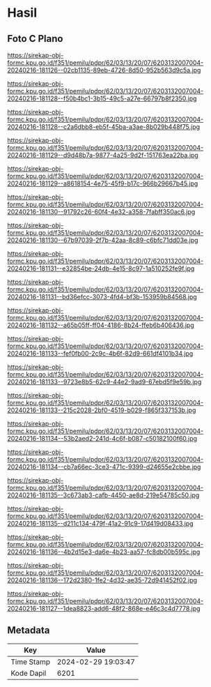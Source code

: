 # Hasil

## Foto C Plano

https://sirekap-obj-formc.kpu.go.id/f351/pemilu/pdpr/62/03/13/20/07/6203132007004-20240216-181126--02cb1135-89eb-4726-8d50-952b563d9c5a.jpg

https://sirekap-obj-formc.kpu.go.id/f351/pemilu/pdpr/62/03/13/20/07/6203132007004-20240216-181128--f50b4bc1-3b15-49c5-a27e-66797b8f2350.jpg

https://sirekap-obj-formc.kpu.go.id/f351/pemilu/pdpr/62/03/13/20/07/6203132007004-20240216-181128--c2a6dbb8-eb5f-45ba-a3ae-8b029b448f75.jpg

https://sirekap-obj-formc.kpu.go.id/f351/pemilu/pdpr/62/03/13/20/07/6203132007004-20240216-181129--d9d48b7a-9877-4a25-9d2f-151763ea22ba.jpg

https://sirekap-obj-formc.kpu.go.id/f351/pemilu/pdpr/62/03/13/20/07/6203132007004-20240216-181129--a8618154-4e75-45f9-b17c-966b29667b45.jpg

https://sirekap-obj-formc.kpu.go.id/f351/pemilu/pdpr/62/03/13/20/07/6203132007004-20240216-181130--91792c26-60f4-4e32-a358-7fabff350ac6.jpg

https://sirekap-obj-formc.kpu.go.id/f351/pemilu/pdpr/62/03/13/20/07/6203132007004-20240216-181130--67b97039-2f7b-42aa-8c89-c6bfc71dd03e.jpg

https://sirekap-obj-formc.kpu.go.id/f351/pemilu/pdpr/62/03/13/20/07/6203132007004-20240216-181131--e32854be-24db-4e15-8c97-1a510252fe9f.jpg

https://sirekap-obj-formc.kpu.go.id/f351/pemilu/pdpr/62/03/13/20/07/6203132007004-20240216-181131--bd36efcc-3073-4fd4-bf3b-153959b84568.jpg

https://sirekap-obj-formc.kpu.go.id/f351/pemilu/pdpr/62/03/13/20/07/6203132007004-20240216-181132--a65b05ff-ff04-4186-8b24-ffeb6b406436.jpg

https://sirekap-obj-formc.kpu.go.id/f351/pemilu/pdpr/62/03/13/20/07/6203132007004-20240216-181133--fef0fb00-2c9c-4b6f-82d9-661df4101b34.jpg

https://sirekap-obj-formc.kpu.go.id/f351/pemilu/pdpr/62/03/13/20/07/6203132007004-20240216-181133--9723e8b5-62c9-44e2-9ad9-67ebd5f9e59b.jpg

https://sirekap-obj-formc.kpu.go.id/f351/pemilu/pdpr/62/03/13/20/07/6203132007004-20240216-181133--215c2028-2bf0-4519-b029-f865f337153b.jpg

https://sirekap-obj-formc.kpu.go.id/f351/pemilu/pdpr/62/03/13/20/07/6203132007004-20240216-181134--53b2aed2-241d-4c6f-b087-c50182100f60.jpg

https://sirekap-obj-formc.kpu.go.id/f351/pemilu/pdpr/62/03/13/20/07/6203132007004-20240216-181134--cb7a66ec-3ce3-471c-9399-d24655e2cbbe.jpg

https://sirekap-obj-formc.kpu.go.id/f351/pemilu/pdpr/62/03/13/20/07/6203132007004-20240216-181135--3c673ab3-cafb-4450-ae8d-219e54785c50.jpg

https://sirekap-obj-formc.kpu.go.id/f351/pemilu/pdpr/62/03/13/20/07/6203132007004-20240216-181135--d211c134-479f-41a2-91c9-17d419d08433.jpg

https://sirekap-obj-formc.kpu.go.id/f351/pemilu/pdpr/62/03/13/20/07/6203132007004-20240216-181136--4b2d15e3-da6e-4b23-aa57-fc8db00b595c.jpg

https://sirekap-obj-formc.kpu.go.id/f351/pemilu/pdpr/62/03/13/20/07/6203132007004-20240216-181136--172d2380-1fe2-4d32-ae35-72d941452f02.jpg

https://sirekap-obj-formc.kpu.go.id/f351/pemilu/pdpr/62/03/13/20/07/6203132007004-20240216-181127--1dea8823-add6-48f2-868e-e46c3c4d7778.jpg


## Metadata

| Key        | Value               |
| ---------- | ------------------- |
| Time Stamp | 2024-02-29 19:03:47 |
| Kode Dapil | 6201                |



